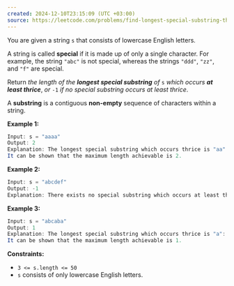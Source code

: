 ```yaml
---
created: 2024-12-10T23:15:09 (UTC +03:00)
source: https://leetcode.com/problems/find-longest-special-substring-that-occurs-thrice-i/description/?envType=daily-question&envId=2024-12-10
---
```

You are given a string `s` that consists of lowercase English letters.

A string is called **special** if it is made up of only a single character. For example, the string `"abc"` is not special, whereas the strings `"ddd"`, `"zz"`, and `"f"` are special.

Return _the length of the **longest special substring** of_ `s` _which occurs **at least thrice**_, _or_ `-1` _if no special substring occurs at least thrice_.

A **substring** is a contiguous **non-empty** sequence of characters within a string.


**Example 1:**

``` Java
Input: s = "aaaa"
Output: 2
Explanation: The longest special substring which occurs thrice is "aa": substrings "<u><strong>aa</strong></u>aa", "a<u><strong>aa</strong></u>a", and "aa<u><strong>aa</strong></u>".
It can be shown that the maximum length achievable is 2.
```


**Example 2:**

``` Java
Input: s = "abcdef"
Output: -1
Explanation: There exists no special substring which occurs at least thrice. Hence return -1.
```


**Example 3:**

``` Java
Input: s = "abcaba"
Output: 1
Explanation: The longest special substring which occurs thrice is "a": substrings "<u><strong>a</strong></u>bcaba", "abc<u><strong>a</strong></u>ba", and "abcab<u><strong>a</strong></u>".
It can be shown that the maximum length achievable is 1.
```


**Constraints:**

-   `3 <= s.length <= 50`
-   `s` consists of only lowercase English letters.
